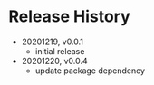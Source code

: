 # Release History

* 20201219, v0.0.1
	* initial release
* 20201220, v0.0.4
	* update package dependency

